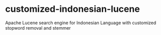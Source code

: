 # customized-indonesian-lucene
Apache Lucene search engine for Indonesian Language with customized stopword removal and stemmer
